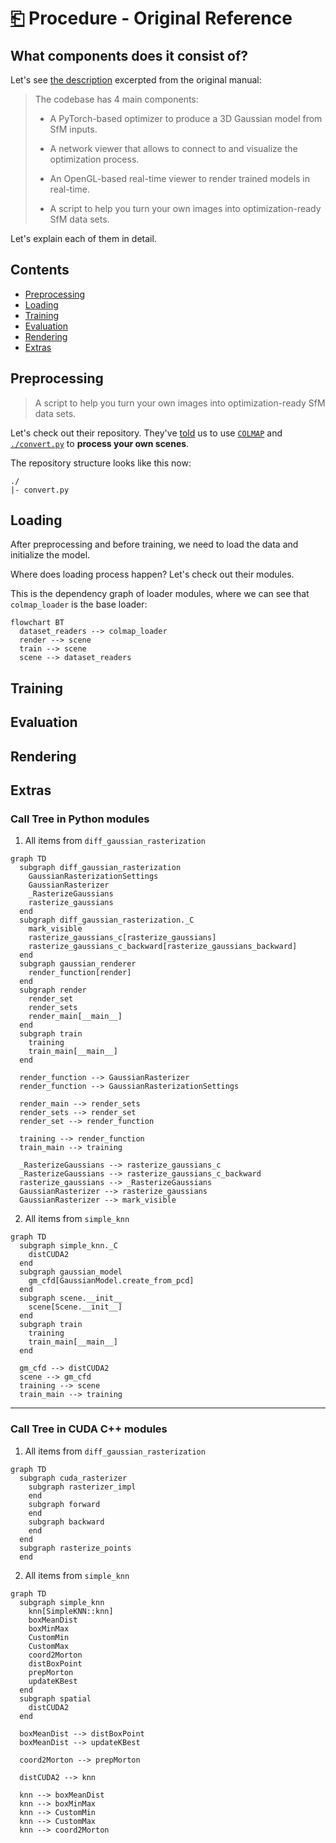 # [⎗](./README.md) Procedure - Original Reference

## What components does it consist of?

Let's see [the description](https://github.com/graphdeco-inria/gaussian-splatting/?tab=readme-ov-file#overview) excerpted from the original manual:

> The codebase has 4 main components:
>
> - A PyTorch-based optimizer to produce a 3D Gaussian model from SfM inputs.
>
> - A network viewer that allows to connect to and visualize the optimization process.
>
> - An OpenGL-based real-time viewer to render trained models in real-time.
>
> - A script to help you turn your own images into optimization-ready SfM data sets.

Let's explain each of them in detail.

## Contents

- [Preprocessing](#preprocessing)
- [Loading](#loading)
- [Training](#training)
- [Evaluation](#evaluation)
- [Rendering](#rendering)
- [Extras](#extras)

## Preprocessing

> A script to help you turn your own images into optimization-ready SfM data sets.

Let's check out their repository. They've [told](https://github.com/graphdeco-inria/gaussian-splatting/?tab=readme-ov-file#processing-your-own-scenes) us to use [`COLMAP`](https://colmap.github.io/) and [`./convert.py`](https://github.com/graphdeco-inria/gaussian-splatting/blob/main/convert.py) to **process your own scenes**.

The repository structure looks like this now:

```plaintext
./
|- convert.py
```

## Loading

After preprocessing and before training, we need to load the data and initialize the model.

Where does loading process happen? Let's check out their modules.

This is the dependency graph of loader modules, where we can see that `colmap_loader` is the base loader:

```mermaid
flowchart BT
  dataset_readers --> colmap_loader
  render --> scene
  train --> scene
  scene --> dataset_readers
```

## Training

## Evaluation

## Rendering

## Extras

### Call Tree in Python modules

1. All items from `diff_gaussian_rasterization`
```mermaid
graph TD
  subgraph diff_gaussian_rasterization
    GaussianRasterizationSettings
    GaussianRasterizer
    _RasterizeGaussians
    rasterize_gaussians
  end
  subgraph diff_gaussian_rasterization._C
    mark_visible
    rasterize_gaussians_c[rasterize_gaussians]
    rasterize_gaussians_c_backward[rasterize_gaussians_backward]
  end
  subgraph gaussian_renderer
    render_function[render]
  end
  subgraph render
    render_set
    render_sets
    render_main[__main__]
  end
  subgraph train
    training
    train_main[__main__]
  end

  render_function --> GaussianRasterizer
  render_function --> GaussianRasterizationSettings

  render_main --> render_sets
  render_sets --> render_set
  render_set --> render_function

  training --> render_function
  train_main --> training

  _RasterizeGaussians --> rasterize_gaussians_c
  _RasterizeGaussians --> rasterize_gaussians_c_backward
  rasterize_gaussians --> _RasterizeGaussians
  GaussianRasterizer --> rasterize_gaussians
  GaussianRasterizer --> mark_visible
```

2. All items from `simple_knn`
```mermaid
graph TD
  subgraph simple_knn._C
    distCUDA2
  end
  subgraph gaussian_model
    gm_cfd[GaussianModel.create_from_pcd]
  end
  subgraph scene.__init__
    scene[Scene.__init__]
  end
  subgraph train
    training
    train_main[__main__]
  end

  gm_cfd --> distCUDA2
  scene --> gm_cfd
  training --> scene
  train_main --> training
```

---

### Call Tree in CUDA C++ modules

1. All items from `diff_gaussian_rasterization`
```mermaid
graph TD
  subgraph cuda_rasterizer
    subgraph rasterizer_impl
    end
    subgraph forward
    end
    subgraph backward
    end
  end
  subgraph rasterize_points
  end
```

2. All items from `simple_knn`
```mermaid
graph TD
  subgraph simple_knn
    knn[SimpleKNN::knn]
    boxMeanDist
    boxMinMax
    CustomMin
    CustomMax
    coord2Morton
    distBoxPoint
    prepMorton
    updateKBest
  end
  subgraph spatial
    distCUDA2
  end

  boxMeanDist --> distBoxPoint
  boxMeanDist --> updateKBest

  coord2Morton --> prepMorton

  distCUDA2 --> knn

  knn --> boxMeanDist
  knn --> boxMinMax
  knn --> CustomMin
  knn --> CustomMax
  knn --> coord2Morton
```
